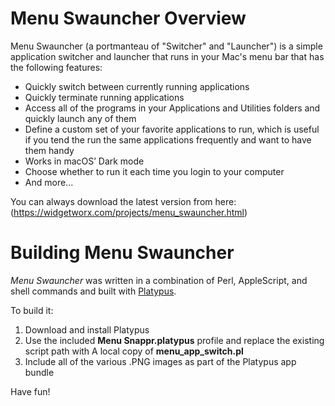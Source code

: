 # Menu Swauncher Overview

Menu Swauncher (a portmanteau of "Switcher" and "Launcher") is a simple application switcher and launcher that runs in your Mac's menu bar that has the following features:

- Quickly switch between currently running applications
- Quickly terminate running applications
- Access all of the programs in your Applications and Utilities folders and quickly launch any of them
- Define a custom set of your favorite applications to run, which is useful if you tend the run the same applications frequently and want to have them handy
- Works in macOS’ Dark mode
- Choose whether to run it each time you login to your computer
- And more...

You can always download the latest version from here:
(https://widgetworx.com/projects/menu_swauncher.html)

# Building Menu Swauncher

*Menu Swauncher* was written in a combination of Perl, AppleScript, and shell commands and built with [Platypus](https://www.sveinbjorn.org/platypus).

To build it:

1. Download and install Platypus
2. Use the included **Menu Snappr.platypus** profile and replace the existing script path with A local copy of **menu_app_switch.pl**
3. Include all of the various .PNG images as part of the Platypus app bundle

Have fun!

